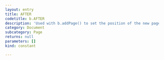 ```yaml
---
layout: entry
title: AFTER
codetitle: b.AFTER
description: 'Used with b.addPage() to set the position of the new page in the book.'
category: Document
subcategory: Page
returns: null
parameters: []
kind: constant

---
```

